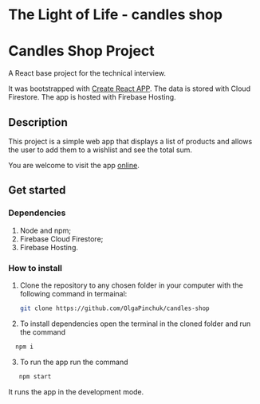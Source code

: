 # The Light of Life - candles shop

# Candles Shop Project
A React base project for the technical interview.

It was bootstrapped with [Create React APP](https://create-react-app.dev/). The data is stored with Cloud Firestore. The app is hosted with Firebase Hosting.


## Description
This project is a simple web app that displays a list of products and allows the user to add them to a wishlist and see the total sum.

You are welcome to visit the app [online](https://candles-shop-828f5.web.app/).

## Get started
### Dependencies
1. Node and npm;
2. Firebase Cloud Firestore;
3. Firebase Hosting.

### How to install
1. Clone the repository to any chosen folder in your computer with the following command in termainal:
   
   ```bash
   git clone https://github.com/OlgaPinchuk/candles-shop
   ```
2. To install dependencies open the terminal in the cloned folder and run the command

 ```bash
   npm i
   ```

3. To run the app run the command
```bash
   npm start
   ```
   It runs the app in the development mode.
